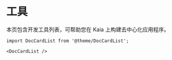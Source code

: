 # 工具

本页包含开发工具列表，可帮助您在 Kaia 上构建去中心化应用程序。

```mdx-code-block
import DocCardList from '@theme/DocCardList';

<DocCardList />
```